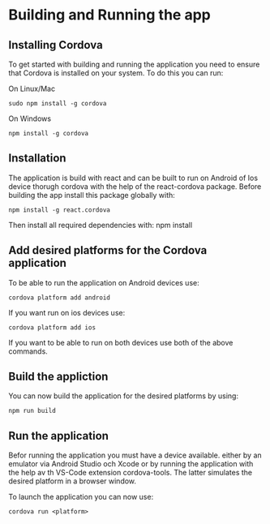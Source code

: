 # Building and Running the app

## Installing Cordova
To get started with building and running the application you need to ensure that Cordova is installed on your system. To do this you can run:

On Linux/Mac

    sudo npm install -g cordova

On Windows

    npm install -g cordova

## Installation
The application is build with react and can be built to run on Android of Ios device thorugh cordova with the help of the react-cordova package. Before building the app install this package globally with:

    npm install -g react.cordova

Then install all required dependencies with:
    npm install

## Add desired platforms for the Cordova application
To be able to run the application on Android devices use:
    
    cordova platform add android

If you want run on ios devices use:

    cordova platform add ios

If you want to be able to run on both devices use both of the above commands.

## Build the appliction
You can now build the application for the desired platforms by using:

    npm run build

## Run the application
Befor running the application you must have a device available. either by an emulator via Android Studio och Xcode or by running the application with the help av th VS-Code extension cordova-tools. The latter simulates the desired platform in a browser window.

To launch the application you can now use:

    cordova run <platform>





